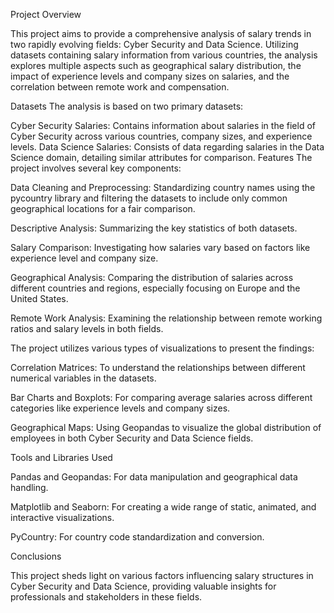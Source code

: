 Project Overview

This project aims to provide a comprehensive analysis of salary trends in two rapidly evolving fields: Cyber Security and Data Science. Utilizing datasets containing salary information from various countries, the analysis explores multiple aspects such as geographical salary distribution, the impact of experience levels and company sizes on salaries, and the correlation between remote work and compensation.

Datasets
The analysis is based on two primary datasets:

Cyber Security Salaries: Contains information about salaries in the field of Cyber Security across various countries, company sizes, and experience levels.
Data Science Salaries: Consists of data regarding salaries in the Data Science domain, detailing similar attributes for comparison.
Features
The project involves several key components:

Data Cleaning and Preprocessing: Standardizing country names using the pycountry library and filtering the datasets to include only common geographical locations for a fair comparison.

Descriptive Analysis: Summarizing the key statistics of both datasets.

Salary Comparison: Investigating how salaries vary based on factors like experience level and company size.

Geographical Analysis: Comparing the distribution of salaries across different countries and regions, especially focusing on Europe and the United States.

Remote Work Analysis: Examining the relationship between remote working ratios and salary levels in both fields.


The project utilizes various types of visualizations to present the findings:

Correlation Matrices: To understand the relationships between different numerical variables in the datasets.

Bar Charts and Boxplots: For comparing average salaries across different categories like experience levels and company sizes.

Geographical Maps: Using Geopandas to visualize the global distribution of employees in both Cyber Security and Data Science fields.

Tools and Libraries Used

Pandas and Geopandas: For data manipulation and geographical data handling.

Matplotlib and Seaborn: For creating a wide range of static, animated, and interactive visualizations.

PyCountry: For country code standardization and conversion.

Conclusions

This project sheds light on various factors influencing salary structures in Cyber Security and Data Science, providing valuable insights for professionals and stakeholders in these fields.
